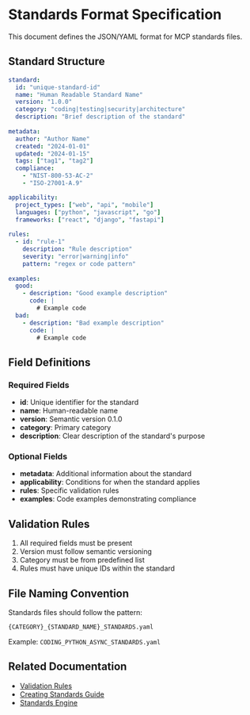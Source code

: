 # Standards Format Specification

This document defines the JSON/YAML format for MCP standards files.

## Standard Structure

```yaml
standard:
  id: "unique-standard-id"
  name: "Human Readable Standard Name"
  version: "1.0.0"
  category: "coding|testing|security|architecture"
  description: "Brief description of the standard"
  
metadata:
  author: "Author Name"
  created: "2024-01-01"
  updated: "2024-01-15"
  tags: ["tag1", "tag2"]
  compliance:
    - "NIST-800-53-AC-2"
    - "ISO-27001-A.9"

applicability:
  project_types: ["web", "api", "mobile"]
  languages: ["python", "javascript", "go"]
  frameworks: ["react", "django", "fastapi"]
  
rules:
  - id: "rule-1"
    description: "Rule description"
    severity: "error|warning|info"
    pattern: "regex or code pattern"
    
examples:
  good:
    - description: "Good example description"
      code: |
        # Example code
  bad:
    - description: "Bad example description"
      code: |
        # Example code
```

## Field Definitions

### Required Fields

- **id**: Unique identifier for the standard
- **name**: Human-readable name
- **version**: Semantic version 0.1.0
- **category**: Primary category
- **description**: Clear description of the standard's purpose

### Optional Fields

- **metadata**: Additional information about the standard
- **applicability**: Conditions for when the standard applies
- **rules**: Specific validation rules
- **examples**: Code examples demonstrating compliance

## Validation Rules

1. All required fields must be present
2. Version must follow semantic versioning
3. Category must be from predefined list
4. Rules must have unique IDs within the standard

## File Naming Convention

Standards files should follow the pattern:
```
{CATEGORY}_{STANDARD_NAME}_STANDARDS.yaml
```

Example: `CODING_PYTHON_ASYNC_STANDARDS.yaml`

## Related Documentation

- [Validation Rules](./validation-rules.md)
- [Creating Standards Guide](../../CREATING_STANDARDS_GUIDE.md)
- [Standards Engine](../architecture/standards-engine.md)